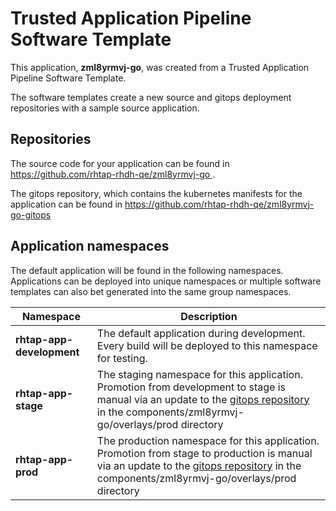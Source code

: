 # Trusted Application Pipeline Software Template

This application, **zml8yrmvj-go**, was created from a Trusted Application Pipeline Software Template.

The software templates create a new source and gitops deployment repositories with a sample source application. 

## Repositories

The source code for your application can be found in [https://github.com/rhtap-rhdh-qe/zml8yrmvj-go ](https://github.com/rhtap-rhdh-qe/zml8yrmvj-go ).
 
The gitops repository, which contains the kubernetes manifests for the application can be found in 
[https://github.com/rhtap-rhdh-qe/zml8yrmvj-go-gitops ](https://github.com/rhtap-rhdh-qe/zml8yrmvj-go-gitops ) 

## Application namespaces 

The default application will be found in the following namespaces. Applications can be deployed into unique namespaces or multiple software templates can also bet generated into the same group namespaces.  

|  Namespace   |  Description   |  
| -------- | -------- |   
| **rhtap-app-development** | The default application during development. Every build will be deployed to this namespace for testing. | 
| **rhtap-app-stage** | The staging namespace for this application. Promotion from development to stage is manual via an update to the [gitops repository](https://github.com/rhtap-rhdh-qe/zml8yrmvj-go-gitops ) in the components/zml8yrmvj-go/overlays/prod directory |  
| **rhtap-app-prod** | The production namespace for this application. Promotion from stage to production is manual via an update to the [gitops repository](https://github.com/rhtap-rhdh-qe/zml8yrmvj-go-gitops ) in the components/zml8yrmvj-go/overlays/prod directory | 